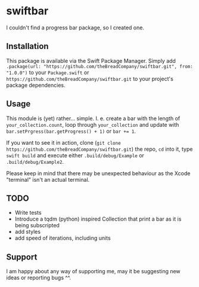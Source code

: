 # swiftbar
I couldn't find a progress bar package, so I created one.

## Installation
This package is available via the Swift Package Manager. Simply add ```.package(url: "https://github.com/theBreadCompany/swiftbar.git", from: "1.0.0")``` to your ```Package.swift``` or ```https://github.com/theBreadCompany/swiftbar.git``` to your project's package dependencies.

## Usage
This module is (yet) rather... simple. I. e. create a bar with the length of ```your_collection.count```, loop through ```your_collection``` and update with ```bar.setPrgress(bar.getProgress() + 1)``` or ```bar += 1```. 

If you want to see it in action, clone (```git clone https://github.com/theBreadCompany/swiftbar.git```) the repo, ```cd``` into it, type ```swift build``` and execute either ```.build/debug/Example``` or ```.build/debug/Example2```.

Please keep in mind that there may be unexpected behaviour as the Xcode "terminal" isn't an actual terminal.

## TODO
- Write tests
- Introduce a tqdm (python) inspired Collection that print a bar as it is being subscripted
- add styles
- add speed of iterations, including units

## Support
I am happy about any way of supporting me, may it be suggesting new ideas or reporting bugs ^^.
